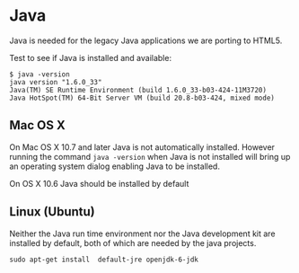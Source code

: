 # Java

Java is needed for the legacy Java applications we are porting to HTML5.

Test to see if Java is installed and available:

    $ java -version
	java version "1.6.0_33"
	Java(TM) SE Runtime Environment (build 1.6.0_33-b03-424-11M3720)
	Java HotSpot(TM) 64-Bit Server VM (build 20.8-b03-424, mixed mode)

## Mac OS X

On Mac OS X 10.7 and later Java is not automatically installed. However running the command
`java -version` when Java is not installed will bring up an operating system dialog enabling
Java to be installed.

On OS X 10.6 Java should be installed by default

## Linux (Ubuntu)

Neither the Java run time environment nor the Java development kit are installed by
default, both of which are needed by the java projects.

    sudo apt-get install  default-jre openjdk-6-jdk

